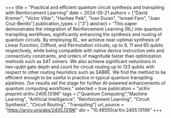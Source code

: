 +++
title = "Practical and efficient quantum circuit synthesis and transpiling with Reinforcement Learning"
date = 2024-05-21
authors = ["David Kremer", "Victor Villar", "Hanhee Paik", "Ivan Duran", "Ismael Faro", "Juan Cruz-Benito"]
publication_types = ["3"]
abstract = "This paper demonstrates the integration of Reinforcement Learning (RL) into quantum transpiling workflows, significantly enhancing the synthesis and routing of quantum circuits. By employing RL, we achieve near-optimal synthesis of Linear Function, Clifford, and Permutation circuits, up to 9, 11 and 65 qubits respectively, while being compatible with native device instruction sets and connectivity constraints, and orders of magnitude faster than optimization methods such as SAT solvers. We also achieve significant reductions in two-qubit gate depth and count for circuit routing up to 133 qubits with respect to other routing heuristics such as SABRE. We find the method to be efficient enough to be useful in practice in typical quantum transpiling pipelines. Our results set the stage for further AI-powered enhancements of quantum computing workflows."
selected = true
publication = "*arXiv preprint arXiv:2405.13196*"
tags = ["Quantum Computing","Machine Learning", "Artificial Intelligence", "Reinforcement Learning", "Circuit Synthesis", "Circuit Routing", "Transpiling"]
url_source = "https://arxiv.org/abs/2405.13196"
doi = "10.48550/arXiv.2405.13196"
+++
